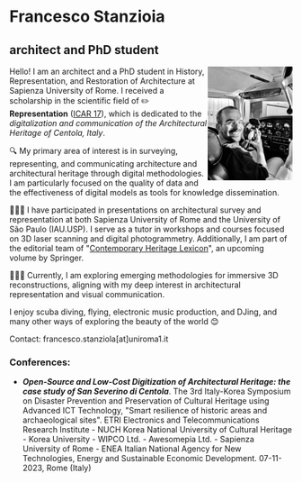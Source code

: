 # Francesco Stanzioia 

## architect and PhD student

<img align="right" width="30%" height="auto" src="profile pic 2.jpg">

Hello! I am an architect and a PhD student in History, Representation, and Restoration of Architecture at Sapienza University of Rome. I received a scholarship in the scientific field of ✏️ **Representation** ([ICAR 17](https://www.unioneitalianadisegno.it/wp/declaratoria/)), which is dedicated to the *digitalization and communication of the Architectural Heritage of Centola, Italy*. 

🔍 My primary area of interest is in surveying, representing, and communicating architecture and architectural heritage through digital methodologies. I am particularly focused on the quality of data and the effectiveness of digital models as tools for knowledge dissemination.

👨🏻‍🏫 I have participated in presentations on architectural survey and representation at both Sapienza University of Rome and the University of São Paulo (IAU.USP). I serve as a tutor in workshops and courses focused on 3D laser scanning and digital photogrammetry. Additionally, I am part of the editorial team of "[Contemporary Heritage Lexicon](https://contemporaryheritage.wixsite.com/lexicon)", an upcoming volume by Springer.

👨🏻‍💻 Currently, I am exploring emerging methodologies for immersive 3D reconstructions, aligning with my deep interest in architectural representation and visual communication.

I enjoy scuba diving, flying, electronic music production, and DJing, and many other ways of exploring the beauty of the world 😊

Contact: francesco.stanziola[at]uniroma1.it


### Conferences:
- ***Open-Source and Low-Cost Digitization of Architectural Heritage: the case study of San Severino di Centola***. The 3rd Italy-Korea Symposium on Disaster Prevention and Preservation of Cultural Heritage using Advanced ICT Technology, "Smart resilience of historic areas and archaeological sites". ETRI Electronics and Telecommunications Research Institute - NUCH Korea National University of Cultural Heritage - Korea University - WIPCO Ltd. - Awesomepia Ltd. - Sapienza University of Rome - ENEA Italian National Agency for New Technologies, Energy and Sustainable Economic Development. 07-11-2023, Rome (Italy)
